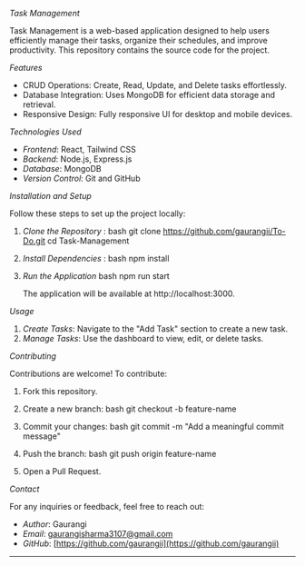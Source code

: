 *Task Management*

Task Management is a web-based application designed to help users efficiently manage their tasks, organize their schedules, and improve productivity. This repository contains the source code for the project.

*Features*

- CRUD Operations: Create, Read, Update, and Delete tasks effortlessly.
- Database Integration: Uses MongoDB for efficient data storage and retrieval.
- Responsive Design: Fully responsive UI for desktop and mobile devices.

 *Technologies Used*

- *Frontend*: React, Tailwind CSS
- *Backend*: Node.js, Express.js
- *Database*: MongoDB
- *Version Control*: Git and GitHub

*Installation and Setup*

Follow these steps to set up the project locally:

1. *Clone the Repository* : 
   bash
   git clone https://github.com/gaurangii/To-Do.git
   cd Task-Management
   

2. *Install Dependencies* :
   bash
   npm install
   

3. *Run the Application*
   bash
   npm run start
   

   The application will be available at http://localhost:3000.

*Usage*

1. *Create Tasks*: Navigate to the "Add Task" section to create a new task.
2. *Manage Tasks*: Use the dashboard to view, edit, or delete tasks.

 *Contributing*

Contributions are welcome! To contribute:

1. Fork this repository.
2. Create a new branch:
   bash
   git checkout -b feature-name
   
3. Commit your changes:
   bash
   git commit -m "Add a meaningful commit message"
   
4. Push the branch:
   bash
   git push origin feature-name
   
5. Open a Pull Request.


*Contact*

For any inquiries or feedback, feel free to reach out:
- *Author*: Gaurangi
- *Email*: gaurangisharma3107@gmail.com
- *GitHub*: [https://github.com/gaurangii](https://github.com/gaurangii)

---
